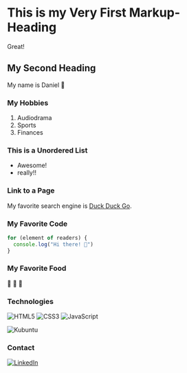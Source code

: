 # This is my Very First Markup-Heading
Great! 

## My Second Heading 
My name is Daniel 🦄

### My Hobbies
1. Audiodrama
2. Sports
3. Finances

### This is a Unordered List
- Awesome!
- really!!

### Link to a Page
My favorite search engine is [Duck Duck Go](https://duckduckgo.com).

### My Favorite Code
``` js
for (element of readers) {
  console.log("Hi there! 👋")
}
```

### My Favorite Food 
🍕 🍫 🥐

### Technologies

![HTML5](https://img.shields.io/badge/HTML5-E34F26?style=for-the-badge&logo=html5&logoColor=white)
![CSS3](https://img.shields.io/badge/CSS3-1572B6?style=for-the-badge&logo=css3&logoColor=white)
![JavaScript](https://img.shields.io/badge/JavaScript-323330?style=for-the-badge&logo=javascript&logoColor=F7DF1E) 

![Kubuntu](https://img.shields.io/badge/-KUbuntu-%230079C1?style=for-the-badge&logo=kubuntu&logoColor=white)

### Contact
<a href="linkedin.com/schokoladenpo" target="_blank">![LinkedIn](https://img.shields.io/badge/LinkedIn-0077B5?style=for-the-badge&logo=linkedin&logoColor=white)</a>
